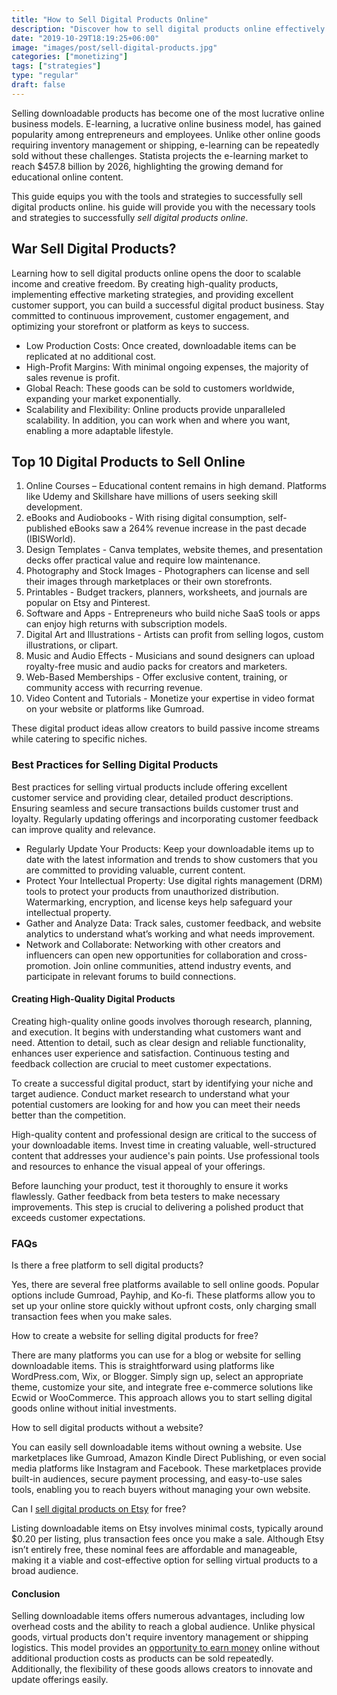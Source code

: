 ```yaml
---
title: "How to Sell Digital Products Online"
description: "Discover how to sell digital products online effectively. Explore tips on product creation, marketing strategies, and top-selling digital product ideas with real stats."
date: "2019-10-29T18:19:25+06:00"
image: "images/post/sell-digital-products.jpg"
categories: ["monetizing"]
tags: ["strategies"]
type: "regular"
draft: false
---
```


Selling downloadable products has become one of the most lucrative online business models. E-learning, a lucrative online business model, has gained popularity among entrepreneurs and employees. Unlike other online goods requiring inventory management or shipping, e-learning can be repeatedly sold without these challenges. Statista projects the e-learning market to reach $457.8 billion by 2026, highlighting the growing demand for educational online content.

This guide equips you with the tools and strategies to successfully sell digital products online.
his guide will provide you with the necessary tools and strategies to successfully _sell digital products online_.

## War Sell Digital Products?

Learning how to sell digital products online opens the door to scalable income and creative freedom. By creating high-quality products, implementing effective marketing strategies, and providing excellent customer support, you can build a successful digital product business. Stay committed to continuous improvement, customer engagement, and optimizing your storefront or platform as keys to success.

- Low Production Costs: Once created, downloadable items can be replicated at no additional cost.
- High-Profit Margins: With minimal ongoing expenses, the majority of sales revenue is profit.
- Global Reach: These goods can be sold to customers worldwide, expanding your market exponentially.
- Scalability and Flexibility: Online products provide unparalleled scalability. In addition, you can work when and where you want, enabling a more adaptable lifestyle.

## Top 10 Digital Products to Sell Online

1. Online Courses – Educational content remains in high demand. Platforms like Udemy and Skillshare have millions of users seeking skill development.
2. eBooks and Audiobooks - With rising digital consumption, self-published eBooks saw a 264% revenue increase in the past decade (IBISWorld).
3. Design Templates - Canva templates, website themes, and presentation decks offer practical value and require low maintenance.
4. Photography and Stock Images - Photographers can license and sell their images through marketplaces or their own storefronts.
5. Printables - Budget trackers, planners, worksheets, and journals are popular on Etsy and Pinterest.
6. Software and Apps - Entrepreneurs who build niche SaaS tools or apps can enjoy high returns with subscription models.
7. Digital Art and Illustrations - Artists can profit from selling logos, custom illustrations, or clipart.
8. Music and Audio Effects - Musicians and sound designers can upload royalty-free music and audio packs for creators and marketers.
9. Web-Based Memberships - Offer exclusive content, training, or community access with recurring revenue.
10. Video Content and Tutorials - Monetize your expertise in video format on your website or platforms like Gumroad.

These digital product ideas allow creators to build passive income streams while catering to specific niches.

### Best Practices for Selling Digital Products

Best practices for selling virtual products include offering excellent customer service and providing clear, detailed product descriptions. Ensuring seamless and secure transactions builds customer trust and loyalty. Regularly updating offerings and incorporating customer feedback can improve quality and relevance.

- Regularly Update Your Products: Keep your downloadable items up to date with the latest information and trends to show customers that you are committed to providing valuable, current content.
- Protect Your Intellectual Property: Use digital rights management (DRM) tools to protect your products from unauthorized distribution. Watermarking, encryption, and license keys help safeguard your intellectual property.
- Gather and Analyze Data: Track sales, customer feedback, and website analytics to understand what’s working and what needs improvement.
- Network and Collaborate: Networking with other creators and influencers can open new opportunities for collaboration and cross-promotion. Join online communities, attend industry events, and participate in relevant forums to build connections.

#### Creating High-Quality Digital Products

Creating high-quality online goods involves thorough research, planning, and execution. It begins with understanding what customers want and need. Attention to detail, such as clear design and reliable functionality, enhances user experience and satisfaction. Continuous testing and feedback collection are crucial to meet customer expectations.

To create a successful digital product, start by identifying your niche and target audience. Conduct market research to understand what your potential customers are looking for and how you can meet their needs better than the competition.

High-quality content and professional design are critical to the success of your downloadable items. Invest time in creating valuable, well-structured content that addresses your audience's pain points. Use professional tools and resources to enhance the visual appeal of your offerings.

Before launching your product, test it thoroughly to ensure it works flawlessly. Gather feedback from beta testers to make necessary improvements. This step is crucial to delivering a polished product that exceeds customer expectations.

### FAQs

Is there a free platform to sell digital products?

Yes, there are several free platforms available to sell online goods. Popular options include Gumroad, Payhip, and Ko-fi. These platforms allow you to set up your online store quickly without upfront costs, only charging small transaction fees when you make sales.

How to create a website for selling digital products for free?

There are many platforms you can use for a blog or website for selling downloadable items. This is straightforward using platforms like WordPress.com, Wix, or Blogger. Simply sign up, select an appropriate theme, customize your site, and integrate free e-commerce solutions like Ecwid or WooCommerce. This approach allows you to start selling digital goods online without initial investments.

How to sell digital products without a website?

You can easily sell downloadable items without owning a website. Use marketplaces like Gumroad, Amazon Kindle Direct Publishing, or even social media platforms like Instagram and Facebook. These marketplaces provide built-in audiences, secure payment processing, and easy-to-use sales tools, enabling you to reach buyers without managing your own website.

Can I [sell digital products on Etsy](/blog/sell-products-on-etsy) for free?

Listing downloadable items on Etsy involves minimal costs, typically around $0.20 per listing, plus transaction fees once you make a sale. Although Etsy isn’t entirely free, these nominal fees are affordable and manageable, making it a viable and cost-effective option for selling virtual products to a broad audience.

#### Conclusion

Selling downloadable items offers numerous advantages, including low overhead costs and the ability to reach a global audience. Unlike physical goods, virtual products don't require inventory management or shipping logistics. This model provides an [opportunity to earn money](/blog/ways-to-make-money/) online without additional production costs as products can be sold repeatedly. Additionally, the flexibility of these goods allows creators to innovate and update offerings easily.
